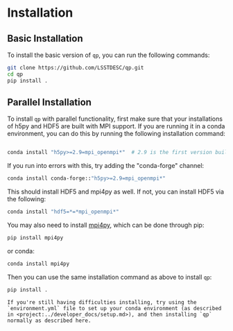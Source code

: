 # Installation

## Basic Installation

To install the basic version of `qp`, you can run the following commands:

```bash
git clone https://github.com/LSSTDESC/qp.git
cd qp
pip install .
```

## Parallel Installation

To install `qp` with parallel functionality, first make sure that your installations of h5py and HDF5 are built with MPI support. If you are running it in a conda environment, you can do this by running the following installation command:

```bash

conda install "h5py>=2.9=mpi_openmpi*"  # 2.9 is the first version built with mpi on this channel

```

If you run into errors with this, try adding the "conda-forge" channel:

```bash
conda install conda-forge::"h5py>=2.9=mpi_openmpi*"
```

This should install HDF5 and mpi4py as well. If not, you can install HDF5 via the following:

```bash
conda install "hdf5=*=*mpi_openmpi*"
```

You may also need to install [mpi4py](https://mpi4py.readthedocs.io/en/stable/install.html), which can be done through pip:

```bash
pip install mpi4py
```

or conda:

```bash
conda install mpi4py
```

Then you can use the same installation command as above to install `qp`:

```bash
pip install .
```

```{tip}
If you're still having difficulties installing, try using the `environment.yml` file to set up your conda environment (as described in <project:../developer_docs/setup.md>), and then installing `qp` normally as described here.
```
